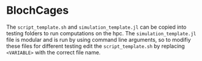 # BlochCages

The `script_template.sh` and `simulation_template.jl` can be copied into testing folders to run computations on the hpc. The `simulation_template.jl` file is modular and is run by using command line arguments, so to modifiy these files for different testing edit the `script_template.sh` by replacing `<VARIABLE>` with the correct file name.
